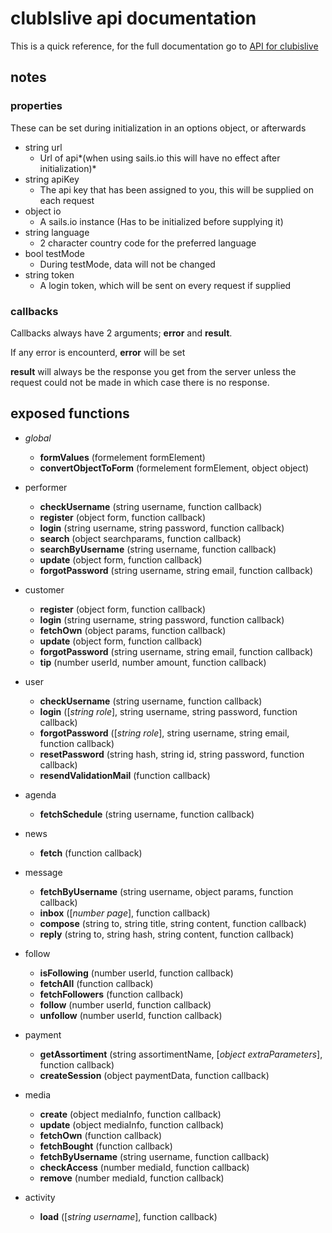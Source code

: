 # clubIslive api documentation

This is a quick reference, for the full documentation go to [API for clubislive](https://apidocs.clubislive.nl/)

## notes

### properties
These can be set during initialization in an options object, or afterwards

* string url
  * Url of api*(when using sails.io this will have no effect after initialization)*
* string apiKey
  * The api key that has been assigned to you, this will be supplied on each request
* object io
  * A sails.io instance (Has to be initialized before supplying it)
* string language
  * 2 character country code for the preferred language
* bool testMode
  * During testMode, data will not be changed
* string token
  * A login token, which will be sent on every request if supplied

### callbacks

Callbacks always have 2 arguments; **error** and **result**.

If any error is encounterd, **error** will be set

**result** will always be the response you get from the server unless the request could not be made in which case there is no response.

## exposed functions

* *global*
  * **formValues** (formelement formElement)
  * **convertObjectToForm** (formelement formElement, object object)

* performer
  * **checkUsername** (string username, function callback)
  * **register** (object form, function callback)
  * **login** (string username, string password, function callback)
  * **search** (object searchparams, function callback)
  * **searchByUsername** (string username, function callback)
  * **update** (object form, function callback)
  * **forgotPassword** (string username, string email, function callback)

* customer
  * **register** (object form, function callback)
  * **login** (string username, string password, function callback)
  * **fetchOwn** (object params, function callback)
  * **update** (object form, function callback)
  * **forgotPassword** (string username, string email, function callback)
  * **tip** (number userId, number amount, function callback)

* user
  * **checkUsername** (string username, function callback)
  * **login** ([*string role*], string username, string password, function callback)
  * **forgotPassword** ([*string role*], string username, string email, function callback)
  * **resetPassword** (string hash, string id, string password, function callback)
  * **resendValidationMail** (function callback)

* agenda
  * **fetchSchedule** (string username, function callback)

* news
  * **fetch** (function callback)

* message
  * **fetchByUsername** (string username, object params, function callback)
  * **inbox** ([*number page*], function callback)
  * **compose** (string to, string title, string content, function callback)
  * **reply** (string to, string hash, string content, function callback)

* follow
  * **isFollowing** (number userId, function callback)
  * **fetchAll** (function callback)
  * **fetchFollowers** (function callback)
  * **follow** (number userId, function callback)
  * **unfollow** (number userId, function callback)

* payment
  * **getAssortiment** (string assortimentName, [*object extraParameters*], function callback)
  * **createSession** (object paymentData, function callback)

* media
  * **create** (object mediaInfo, function callback)
  * **update** (object mediaInfo, function callback)
  * **fetchOwn** (function callback)
  * **fetchBought** (function callback)
  * **fetchByUsername** (string username, function callback)
  * **checkAccess** (number mediaId, function callback)
  * **remove** (number mediaId, function callback)

* activity
  * **load** ([*string username*], function callback)
